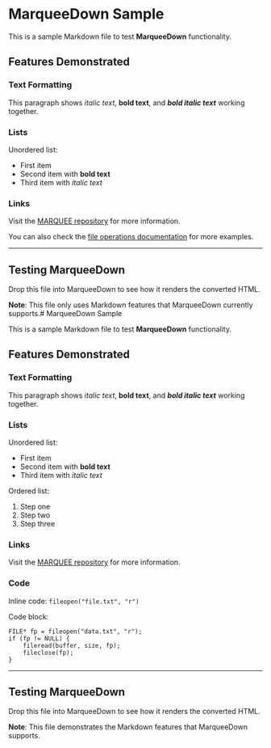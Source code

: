 # MarqueeDown Sample

This is a sample Markdown file to test **MarqueeDown** functionality.

## Features Demonstrated

### Text Formatting

This paragraph shows *italic text*, **bold text**, and ***bold italic text*** working together.

### Lists

Unordered list:
- First item
- Second item with **bold text**
- Third item with *italic text*

### Links

Visit the [MARQUEE repository](https://github.com/ha1tch/marquee) for more information.

You can also check the [file operations documentation](index.md) for more examples.

---

## Testing MarqueeDown

Drop this file into MarqueeDown to see how it renders the converted HTML.

**Note**: This file only uses Markdown features that MarqueeDown currently supports.# MarqueeDown Sample

This is a sample Markdown file to test **MarqueeDown** functionality.

## Features Demonstrated

### Text Formatting

This paragraph shows *italic text*, **bold text**, and ***bold italic text*** working together.

### Lists

Unordered list:
- First item
- Second item with **bold text**
- Third item with *italic text*

Ordered list:
1. Step one
2. Step two  
3. Step three

### Links

Visit the [MARQUEE repository](https://github.com/ha1tch/marquee) for more information.

### Code

Inline code: `fileopen("file.txt", "r")`

Code block:
```
FILE* fp = fileopen("data.txt", "r");
if (fp != NULL) {
    fileread(buffer, size, fp);
    fileclose(fp);
}
```

---

## Testing MarqueeDown

Drop this file into MarqueeDown to see how it renders the converted HTML.

**Note**: This file demonstrates the Markdown features that MarqueeDown supports.